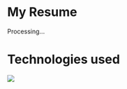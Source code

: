 # My Resume
Processing...
# Technologies used
![](https://img.shields.io/badge/Javascript-build-blue?style=plastic&logo=javascript&logoColor=white)
